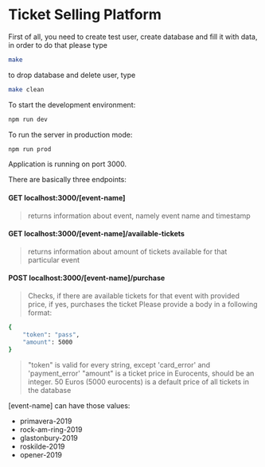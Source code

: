 # Ticket Selling Platform
First of all, you need to create test user, create database and fill it with data, in order to do that please type
```sh
make
```
to drop database and delete user, type
```sh
make clean
```
To start the development environment:
```sh
npm run dev
```
To run the server in production mode:
```sh
npm run prod
```
Application is running on port 3000.

There are basically three endpoints:
 #### GET localhost:3000/[event-name]
 > returns information about event, namely event name and timestamp
 #### GET localhost:3000/[event-name]/available-tickets
 > returns information about amount of tickets available for that particular event
 #### POST localhost:3000/[event-name]/purchase
 > Checks, if there are available tickets for that event with provided price, if yes, purchases the ticket
 > Please provide a body in a following format:
```sh
{
	"token": "pass",
	"amount": 5000
}
```
> "token" is valid for every string, except 'card_error' and 'payment_error'
> "amount" is a ticket price in Eurocents, should be an integer. 50 Euros (5000 eurocents) is a default price
> of all tickets in the database

[event-name] can have those values:
 - primavera-2019
 - rock-am-ring-2019
 - glastonbury-2019
 - roskilde-2019
 - opener-2019
